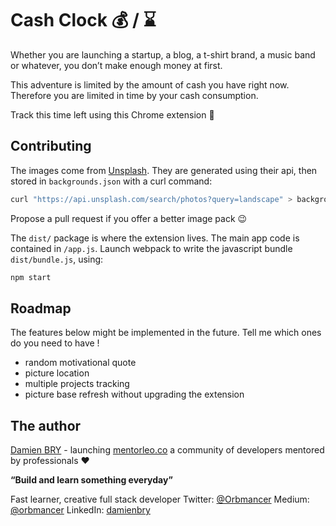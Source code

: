 # Cash Clock :moneybag: / :hourglass:

Whether you are launching a startup, a blog, a t-shirt brand, a music band or whatever, you don’t make enough money at first.

This adventure is limited by the amount of cash you have right now. Therefore you are limited in time by your cash consumption.

Track this time left using this Chrome extension :rocket:

## Contributing

The images come from [Unsplash](https://unsplash.com). They are generated using their api, then stored in `backgrounds.json` with a curl command:
```bash
curl "https://api.unsplash.com/search/photos?query=landscape" > backgrounds.json
```

Propose a pull request if you offer a better image pack :wink:

The `dist/` package is where the extension lives. The main app code is contained in `/app.js`. Launch webpack to write the javascript bundle `dist/bundle.js`, using:
```bash
npm start
```

## Roadmap

The features below might be implemented in the future. Tell me which ones do you need to have !
- random motivational quote
- picture location
- multiple projects tracking
- picture base refresh without upgrading the extension

## The author

[Damien BRY](https://damien-bry.com) - launching [mentorleo.co](https://mentorleo.co) a community of developers mentored by professionals :heart:

**“Build and learn something everyday”**

Fast learner, creative full stack developer
Twitter: [@Orbmancer](https://twitter.com/Orbmancer)
Medium: [@orbmancer](https://medium.com/@orbmancer)
LinkedIn: [damienbry](https://www.linkedin.com/in/damienbry/)

